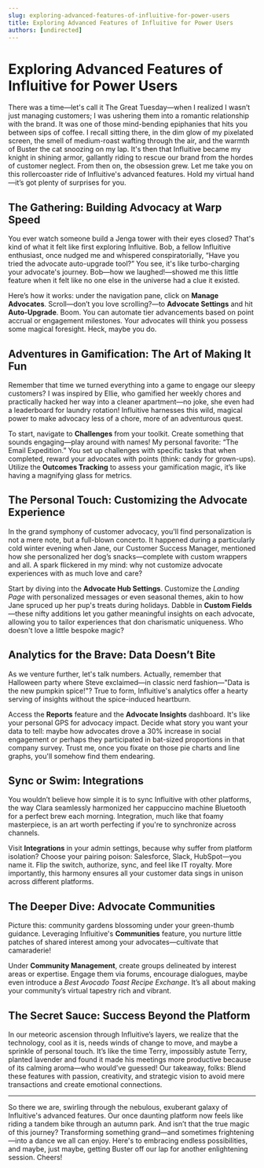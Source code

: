 ```yaml
---
slug: exploring-advanced-features-of-influitive-for-power-users
title: Exploring Advanced Features of Influitive for Power Users
authors: [undirected]
---
```



# Exploring Advanced Features of Influitive for Power Users

There was a time—let's call it The Great Tuesday—when I realized I wasn’t just managing customers; I was ushering them into a romantic relationship with the brand. It was one of those mind-bending epiphanies that hits you between sips of coffee. I recall sitting there, in the dim glow of my pixelated screen, the smell of medium-roast wafting through the air, and the warmth of Buster the cat snoozing on my lap. It's then that Influitive became my knight in shining armor, gallantly riding to rescue our brand from the hordes of customer neglect. From then on, the obsession grew. Let me take you on this rollercoaster ride of Influitive's advanced features. Hold my virtual hand—it’s got plenty of surprises for you.

## The Gathering: Building Advocacy at Warp Speed

You ever watch someone build a Jenga tower with their eyes closed? That's kind of what it felt like first exploring Influitive. Bob, a fellow Influitive enthusiast, once nudged me and whispered conspiratorially, “Have you tried the advocate auto-upgrade tool?” You see, it's like turbo-charging your advocate's journey. Bob—how we laughed!—showed me this little feature when it felt like no one else in the universe had a clue it existed.

Here’s how it works: under the navigation pane, click on **Manage Advocates**. Scroll—don’t you love scrolling?—to **Advocate Settings** and hit **Auto-Upgrade**. Boom. You can automate tier advancements based on point accrual or engagement milestones. Your advocates will think you possess some magical foresight. Heck, maybe you do.

## Adventures in Gamification: The Art of Making It Fun

Remember that time we turned everything into a game to engage our sleepy customers? I was inspired by Ellie, who gamified her weekly chores and practically hacked her way into a cleaner apartment—no joke, she even had a leaderboard for laundry rotation! Influitive harnesses this wild, magical power to make advocacy less of a chore, more of an adventurous quest.

To start, navigate to **Challenges** from your toolkit. Create something that sounds engaging—play around with names! My personal favorite: “The Email Expedition.” You set up challenges with specific tasks that when completed, reward your advocates with points (think: candy for grown-ups). Utilize the **Outcomes Tracking** to assess your gamification magic, it’s like having a magnifying glass for metrics.

## The Personal Touch: Customizing the Advocate Experience

In the grand symphony of customer advocacy, you'll find personalization is not a mere note, but a full-blown concerto. It happened during a particularly cold winter evening when Jane, our Customer Success Manager, mentioned how she personalized her dog’s snacks—complete with custom wrappers and all. A spark flickered in my mind: why not customize advocate experiences with as much love and care?

Start by diving into the **Advocate Hub Settings**. Customize the *Landing Page* with personalized messages or even seasonal themes, akin to how Jane spruced up her pup's treats during holidays. Dabble in **Custom Fields**—these nifty additions let you gather meaningful insights on each advocate, allowing you to tailor experiences that don charismatic uniqueness. Who doesn't love a little bespoke magic?

## Analytics for the Brave: Data Doesn’t Bite

As we venture further, let's talk numbers. Actually, remember that Halloween party where Steve exclaimed—in classic nerd fashion—"Data is the new pumpkin spice!"? True to form, Influitive's analytics offer a hearty serving of insights without the spice-induced heartburn.

Access the **Reports** feature and the **Advocate Insights** dashboard. It's like your personal GPS for advocacy impact. Decide what story you want your data to tell: maybe how advocates drove a 30% increase in social engagement or perhaps they participated in bat-sized proportions in that company survey. Trust me, once you fixate on those pie charts and line graphs, you'll somehow find them endearing.

## Sync or Swim: Integrations

You wouldn’t believe how simple it is to sync Influitive with other platforms, the way Clara seamlessly harmonized her cappuccino machine Bluetooth for a perfect brew each morning. Integration, much like that foamy masterpiece, is an art worth perfecting if you're to synchronize across channels.

Visit **Integrations** in your admin settings, because why suffer from platform isolation? Choose your pairing poison: Salesforce, Slack, HubSpot—you name it. Flip the switch, authorize, sync, and feel like IT royalty. More importantly, this harmony ensures all your customer data sings in unison across different platforms.

## The Deeper Dive: Advocate Communities

Picture this: community gardens blossoming under your green-thumb guidance. Leveraging Influitive's **Communities** feature, you nurture little patches of shared interest among your advocates—cultivate that camaraderie!

Under **Community Management**, create groups delineated by interest areas or expertise. Engage them via forums, encourage dialogues, maybe even introduce a *Best Avocado Toast Recipe Exchange*. It’s all about making your community’s virtual tapestry rich and vibrant.

## The Secret Sauce: Success Beyond the Platform

In our meteoric ascension through Influitive’s layers, we realize that the technology, cool as it is, needs winds of change to move, and maybe a sprinkle of personal touch. It’s like the time Terry, impossibly astute Terry, planted lavender and found it made his meetings more productive because of its calming aroma—who would’ve guessed! Our takeaway, folks: Blend these features with passion, creativity, and strategic vision to avoid mere transactions and create emotional connections.

---

So there we are, swirling through the nebulous, exuberant galaxy of Influitive's advanced features. Our once daunting platform now feels like riding a tandem bike through an autumn park. And isn’t that the true magic of this journey? Transforming something grand—and sometimes frightening—into a dance we all can enjoy. Here's to embracing endless possibilities, and maybe, just maybe, getting Buster off our lap for another enlightening session. Cheers!